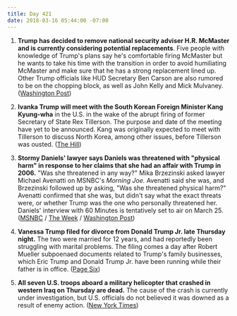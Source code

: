 ```yaml
---
title: Day 421
date: 2018-03-16 05:44:00 -07:00
---
```


1. **Trump has decided to remove national security adviser H.R. McMaster and is currently considering potential replacements**. Five people with knowledge of Trump's plans say he's comfortable firing McMaster but he wants to take his time with the transition in order to avoid humiliating McMaster and make sure that he has a strong replacement lined up. Other Trump officials like HUD Secretary Ben Carson are also rumored to be on the chopping block, as well as John Kelly and Mick Mulvaney. ([Washington Post](https://www.washingtonpost.com/politics/trump-decides-to-remove-national-security-adviser-and-others-may-follow/2018/03/15/fea2ebae-285c-11e8-bc72-077aa4dab9ef_story.html?utm_term=.aea9427e1773))

2. **Ivanka Trump will meet with the South Korean Foreign Minister Kang Kyung-wha** in the U.S. in the wake of the abrupt firing of former Secretary of State Rex Tillerson. The purpose and date of the meeting have yet to be announced. Kang was originally expected to meet with Tillerson to discuss North Korea, among other issues, before Tillerson was ousted. ([The Hill](http://thehill.com/policy/international/378751-south-korean-minister-to-meet-ivanka-after-tillerson-was-fired))

3. **Stormy Daniels' lawyer says Daniels was threatened with "physical harm" in response to her claims that she had an affair with Trump in 2006.** "Was she threatened in any way?" Mika Brzezinski asked lawyer Michael Avenatti on MSNBC's *Morning Joe.* Avenatti said she was, and Brzezinski followed up by asking, "Was she threatened physical harm?" Avenatti confirmed that she was, but didn't say what the exact threats were, or whether Trump was the one who personally threatened her. Daniels' interview with 60 Minutes is tentatively set to air on March 25. ([MSNBC](https://twitter.com/i/web/status/974612042710691840) / [The Week](http://theweek.com/speedreads/761344/stormy-daniels-threatened-physical-harm-relation-claims-that-affair-trump-lawyer-says) / [Washington Post](https://www.washingtonpost.com/politics/cbs-tentatively-sets-march-25-for-airing-60-minutes-interview-with-stormy-daniels/2018/03/15/f400a36a-27b4-11e8-bc72-077aa4dab9ef_story.html?utm_term=.2b661479e424))

4. **Vanessa Trump filed for divorce from Donald Trump Jr. late Thursday night.** The two were married for 12 years, and had reportedly been struggling with marital problems. The filing comes a day after Robert Mueller subpoenaed documents related to Trump's family businesses, which Eric Trump and Donald Trump Jr. have been running while their father is in office. ([Page Six](https://pagesix.com/2018/03/15/vanessa-trump-files-for-divorce-from-donald-trump-jr/))

5. **All seven U.S. troops aboard a military helicopter that crashed in western Iraq on Thursday are dead.** The cause of the crash is currently under investigation, but U.S. officials do not believed it was downed as a result of enemy action. ([New York Times](https://www.nytimes.com/2018/03/16/us/politics/seven-troops-killed-helicopter-crash-iraq.html))